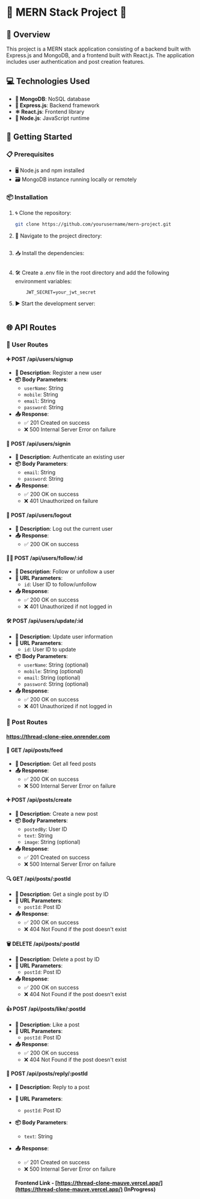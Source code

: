 <!-- ## User
1. signup - post
2. signin - post
3. follow - put
4. update/change Password - put
5. logout - post
6. get Profile - get

## Post
1. create Post - post
2. like a post - post
3. reply - post
4. delete a post - delete
5. get a post - get
6. timeline - get -->

# 🌟 MERN Stack Project 🌟

## 📖 Overview

This project is a MERN stack application consisting of a backend built with Express.js and MongoDB, and a frontend built with React.js. The application includes user authentication and post creation features.

## 💻 Technologies Used

- **🍃 MongoDB**: NoSQL database
- **🚀 Express.js**: Backend framework
- **⚛️ React.js**: Frontend library
- **🔋 Node.js**: JavaScript runtime

## 🚀 Getting Started

### 📋 Prerequisites

- 🖥️ Node.js and npm installed
- 🗃️ MongoDB instance running locally or remotely

### 📦 Installation

1. 🌀 Clone the repository:
   ```bash
   git clone https://github.com/yourusername/mern-project.git

2. 📂 Navigate to the project directory:
    ```cd mern-project

3. 📥 Install the dependencies:
    ```npm install

4. 🛠️ Create a .env file in the root directory and add the following environment variables:
    ```MONGODB_URI=mongodb://localhost:27017/yourdbname
        JWT_SECRET=your_jwt_secret

5. ▶️ Start the development server:
    ```npm run dev

## 🌐 API Routes

### 👤 User Routes

#### ➕ POST /api/users/signup
- **📝 Description**: Register a new user
- **📦 Body Parameters**:
  - `userName`: String
  - `mobile`: String
  - `email`: String
  - `password`: String
- **📤 Response**:
  - ✅ 201 Created on success
  - ❌ 500 Internal Server Error on failure

#### 🔑 POST /api/users/signin
- **📝 Description**: Authenticate an existing user
- **📦 Body Parameters**:
  - `email`: String
  - `password`: String
- **📤 Response**:
  - ✅ 200 OK on success
  - ❌ 401 Unauthorized on failure

#### 🚪 POST /api/users/logout
- **📝 Description**: Log out the current user
- **📤 Response**:
  - ✅ 200 OK on success

#### 👥➕ POST /api/users/follow/:id
- **📝 Description**: Follow or unfollow a user
- **🔗 URL Parameters**:
  - `id`: User ID to follow/unfollow
- **📤 Response**:
  - ✅ 200 OK on success
  - ❌ 401 Unauthorized if not logged in

#### 🛠️ POST /api/users/update/:id
- **📝 Description**: Update user information
- **🔗 URL Parameters**:
  - `id`: User ID to update
- **📦 Body Parameters**:
  - `userName`: String (optional)
  - `mobile`: String (optional)
  - `email`: String (optional)
  - `password`: String (optional)
- **📤 Response**:
  - ✅ 200 OK on success
  - ❌ 401 Unauthorized if not logged in

### 📝 Post Routes

#### https://thread-clone-eiee.onrender.com

#### 📜 GET /api/posts/feed
- **📝 Description**: Get all feed posts
- **📤 Response**:
  - ✅ 200 OK on success
  - ❌ 500 Internal Server Error on failure

#### ➕ POST /api/posts/create
- **📝 Description**: Create a new post
- **📦 Body Parameters**:
  - `postedBy`: User ID
  - `text`: String
  - `image`: String (optional)
- **📤 Response**:
  - ✅ 201 Created on success
  - ❌ 500 Internal Server Error on failure

#### 🔍 GET /api/posts/:postId
- **📝 Description**: Get a single post by ID
- **🔗 URL Parameters**:
  - `postId`: Post ID
- **📤 Response**:
  - ✅ 200 OK on success
  - ❌ 404 Not Found if the post doesn't exist

#### 🗑️ DELETE /api/posts/:postId
- **📝 Description**: Delete a post by ID
- **🔗 URL Parameters**:
  - `postId`: Post ID
- **📤 Response**:
  - ✅ 200 OK on success
  - ❌ 404 Not Found if the post doesn't exist

#### 👍 POST /api/posts/like/:postId
- **📝 Description**: Like a post
- **🔗 URL Parameters**:
  - `postId`: Post ID
- **📤 Response**:
  - ✅ 200 OK on success
  - ❌ 404 Not Found if the post doesn't exist

#### 💬 POST /api/posts/reply/:postId
- **📝 Description**: Reply to a post
- **🔗 URL Parameters**:
  - `postId`: Post ID
- **📦 Body Parameters**:
  - `text`: String
- **📤 Response**:
  - ✅ 201 Created on success
  - ❌ 500 Internal Server Error on failure


  #### Frontend Link - [https://thread-clone-mauve.vercel.app/](https://thread-clone-mauve.vercel.app/) (InProgress)
